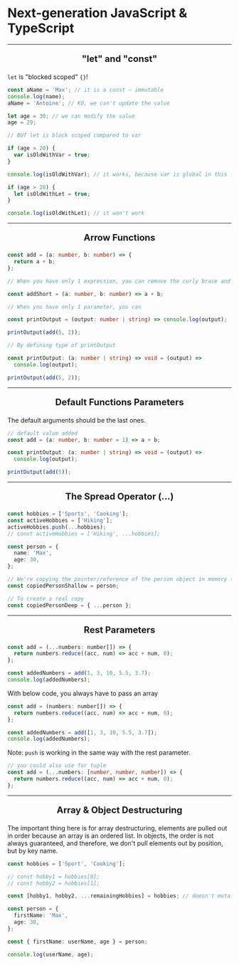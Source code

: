 # Next-generation JavaScript & TypeScript

---

<p style="text-align: center; font-size: 20px; font-weight: bold"> "let" and "const" </p>

`let` is "blocked scoped" `{}`!

```ts
const aName = 'Max'; // it is a const – immutable
console.log(name);
aName = 'Antoine'; // KO, we can't update the value

let age = 30; // we can modify the value
age = 29;

// BUT let is block scoped compared to var

if (age > 20) {
  var isOldWithVar = true;
}

console.log(isOldWithVar); // it works, because var is global in this file

if (age > 20) {
  let isOldWithLet = true;
}

console.log(isOldWithLet); // it won't work
```

---

<p style="text-align: center; font-size: 20px; font-weight: bold"> Arrow Functions </p>

```ts
const add = (a: number, b: number) => {
  return a + b;
};

// When you have only 1 expression, you can remove the curly brace and the return statement

const addShort = (a: number, b: number) => a + b;

// When you have only 1 parameter, you can

const printOutput = (output: number | string) => console.log(output);

printOutput(add(5, 2));

// By defining type of printOutput

const printOutput: (a: number | string) => void = (output) =>
  console.log(output);

printOutput(add(5, 2));
```

---

<p style="text-align: center; font-size: 20px; font-weight: bold"> Default Functions Parameters </p>

The default arguments should be the last ones.

```ts
// default value added
const add = (a: number, b: number = 1) => a + b;

const printOutput: (a: number | string) => void = (output) =>
  console.log(output);

printOutput(add(5));
```

---

<p style="text-align: center; font-size: 20px; font-weight: bold"> The Spread Operator (...) </p>

```ts
const hobbies = ['Sports', 'Cooking'];
const activeHobbies = ['Hiking'];
activeHobbies.push(...hobbies);
// const activeHobbies = ['Hiking', ...hobbies];

const person = {
  name: 'Max',
  age: 30,
};

// We're copying the pointer/reference of the person object in memory to this copiedPerson constant
const copiedPersonShallow = person;

// To create a real copy
const copiedPersonDeep = { ...person };
```

---

<p style="text-align: center; font-size: 20px; font-weight: bold"> Rest Parameters </p>

```js
const add = (...numbers: number[]) => {
  return numbers.reduce((acc, num) => acc + num, 0);
};

const addedNumbers = add(1, 3, 10, 5.5, 3.7);
console.log(addedNumbers);
```

With below code, you always have to pass an array

```js
const add = (numbers: number[]) => {
  return numbers.reduce((acc, num) => acc + num, 0);
};

const addedNumbers = add([1, 3, 10, 5.5, 3.7]);
console.log(addedNumbers);
```

Note: `push` is working in the same way with the rest parameter.

```ts
// you could also use for tuple
const add = (...numbers: [number, number, number]) => {
  return numbers.reduce((acc, num) => acc + num, 0);
};
```

---

<p style="text-align: center; font-size: 20px; font-weight: bold"> Array & Object Destructuring </p>

The important thing here is for array destructuring, elements are pulled out in order because an array is an ordered
list. In objects, the order is not always guaranteed, and therefore, we don't pull elements out by position, but by key
name.

```ts
const hobbies = ['Sport', 'Cooking'];

// const hobby1 = hobbies[0];
// const hobby2 = hobbies[1];

const [hobby1, hobby2, ...remainingHobbies] = hobbies; // doesn't mutate your original array

const person = {
  firstName: 'Max',
  age: 30,
};

const { firstName: userName, age } = person;

console.log(userName, age);
```
